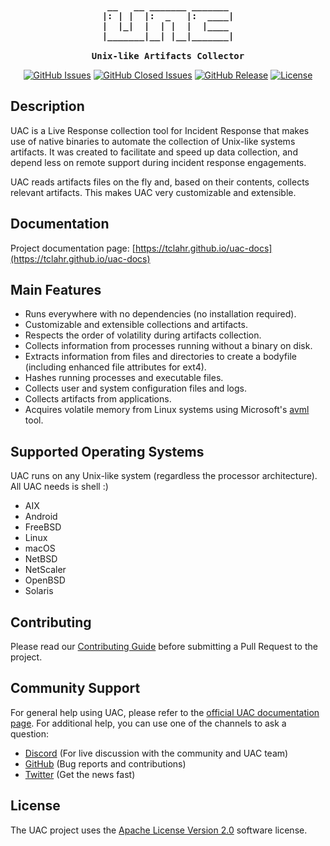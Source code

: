 <pre align="center" style="background-color: transparent; font-weight: bold;">
 __   __ _______ _______ 
|: | |  |:  _   |:  ____|
|  |_|  |  | |  |  |____ 
|_______|__| |__|_______|

Unix-like Artifacts Collector
</pre>
<p align="center">
  <a href="https://github.com/tclahr/uac/issues"><img src="https://img.shields.io/github/issues/tclahr/uac" alt="GitHub Issues" /></a>
  <a href="https://github.com/tclahr/uac/issues?q=is%3Aissue+is%3Aclosed"><img src="https://img.shields.io/github/issues-closed-raw/tclahr/uac" alt="GitHub Closed Issues" /></a>
  <a href="https://github.com/tclahr/uac/releases"><img src="https://img.shields.io/github/v/release/tclahr/uac" alt="GitHub Release" /></a>
  <a href="https://github.com/tclahr/uac/blob/main/LICENSE"><img src="https://img.shields.io/github/license/tclahr/uac" alt="License" /></a>
</p>

## Description

UAC is a Live Response collection tool for Incident Response that makes use of native binaries to automate the collection of Unix-like systems artifacts. It was created to facilitate and speed up data collection, and depend less on remote support during incident response engagements.

UAC reads artifacts files on the fly and, based on their contents, collects relevant artifacts. This makes UAC very customizable and extensible.

## Documentation

Project documentation page: [https://tclahr.github.io/uac-docs](https://tclahr.github.io/uac-docs)

## Main Features

- Runs everywhere with no dependencies (no installation required).
- Customizable and extensible collections and artifacts.
- Respects the order of volatility during artifacts collection.
- Collects information from processes running without a binary on disk.
- Extracts information from files and directories to create a bodyfile (including enhanced file attributes for ext4).
- Hashes running processes and executable files.
- Collects user and system configuration files and logs.
- Collects artifacts from applications.
- Acquires volatile memory from Linux systems using Microsoft's [avml](https://github.com/microsoft/avml) tool.

## Supported Operating Systems

UAC runs on any Unix-like system (regardless the processor architecture). All UAC needs is shell :)

- AIX
- Android
- FreeBSD
- Linux
- macOS
- NetBSD
- NetScaler
- OpenBSD
- Solaris

## Contributing

Please read our [Contributing Guide](CONTRIBUTING) before submitting a Pull Request to the project.

## Community Support

For general help using UAC, please refer to the [official UAC documentation page](https://tclahr.github.io/uac-docs). For additional help, you can use one of the channels to ask a question:

- [Discord](https://discord.com/invite/digitalforensics) (For live discussion with the community and UAC team)
- [GitHub](https://github.com/tclahr/uac/issues) (Bug reports and contributions)
- [Twitter](https://twitter.com/tclahr) (Get the news fast)

## License

The UAC project uses the [Apache License Version 2.0](LICENSE) software license.